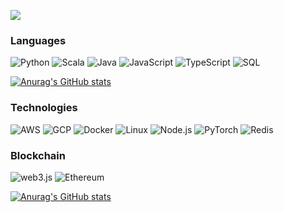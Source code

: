 
<!--
**gabrielfu/gabrielfu** is a ✨ _special_ ✨ repository because its `README.md` (this file) appears on your GitHub profile.

Here are some ideas to get you started:

- 🔭 I’m currently working on ...
- 🌱 I’m currently learning ...
- 👯 I’m looking to collaborate on ...
- 🤔 I’m looking for help with ...
- 💬 Ask me about ...
- 📫 How to reach me: ...
- 😄 Pronouns: ...
- ⚡ Fun fact: ...
-->

![](https://komarev.com/ghpvc/?username=gabrielfu)

### Languages

![Python](https://img.shields.io/badge/-Python-000?&logo=Python)
![Scala](https://img.shields.io/badge/-Scala-000?&logo=Scala&logoColor=007396)
![Java](https://img.shields.io/badge/-Java-000?&logoColor=ffffff&logo=data:image/png;base64,iVBORw0KGgoAAAANSUhEUgAAAEgAAABICAMAAABiM0N1AAAAHlBMVEUAAAAeHh5QUFB9fX2CgoKvr6+0tLTh4eHm5ub///8sIvciAAABBUlEQVR42u2XBYICMAwEm6Whnf8/+LQ9wSHBWdymthHKg+slywLp5kCLLBC3Bmo9hyOyFtaTONwUZ5HEaZDibmASczhBIzHOXSxTOI0a5JDKCZ8/LMejhTgaEzEoKSCFnf0LaimgAuRkM8KkzgDGF2cDCDm1A1CQ1KaVlNM8cGtVpHCe5uhgM3hPqU+HmAY/xM6sf01yqEeXTHX+SzpTDfcr2MoO5UTO95jiBCBpHlkDJtuOrLmrB1dLSJLKw6lZDscA1zfM5IHsL1YUyJH1l6IT1lRv6b+LgUcD+jcsFvuS3lG50VdiQ5IDXceuUSvZVrKVQh6XGnHGaY6SVJnSXNyqXnrpHVr8CWqHj2kqAAAAAElFTkSuQmCC)
![JavaScript](https://img.shields.io/badge/-JavaScript-000?&logo=JavaScript)
![TypeScript](https://img.shields.io/badge/-TypeScript-000?&logo=TypeScript)
![SQL](https://img.shields.io/badge/-SQL-000?&logo=MySQL)

[![Anurag's GitHub stats](https://github-readme-stats.vercel.app/api/top-langs/?username=gabrielfu&langs_count=5&layout=compact&theme=tokyonight)](https://github.com/anuraghazra/github-readme-stats)

### Technologies

![AWS](https://img.shields.io/badge/-AWS-000?&logo=Amazon-AWS&logoColor=F90)
![GCP](https://img.shields.io/badge/-GCP-000?&logo=googlecloud)
![Docker](https://img.shields.io/badge/-Docker-000?&logo=Docker)
![Linux](https://img.shields.io/badge/-Linux-000?&logo=Linux)
![Node.js](https://img.shields.io/badge/-Node.js-000?&logo=node.js)
![PyTorch](https://img.shields.io/badge/-PyTorch-000?&logo=PyTorch)
![Redis](https://img.shields.io/badge/-Redis-000?&logo=Redis)

### Blockchain

![web3.js](https://img.shields.io/badge/-web3.js-000?&logo=web3dotjs&logoColor=F90)
![Ethereum](https://img.shields.io/badge/-Ethereum-000?&logo=ethereum)

[![Anurag's GitHub stats](https://github-readme-stats.vercel.app/api?username=gabrielfu&count_private=true&show_icons=true&theme=tokyonight)](https://github.com/anuraghazra/github-readme-stats)
